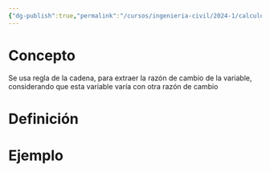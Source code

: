 ```yaml
---
{"dg-publish":true,"permalink":"/cursos/ingenieria-civil/2024-1/calculo-i/2-la-derivada/problemas-de-razones-relacionadas/","tags":["I3MAT1610"]}
---
```


# Concepto

Se usa regla de la cadena, para extraer la razón de cambio de la variable, considerando que esta variable varía con otra razón de cambio

# Definición
# Ejemplo